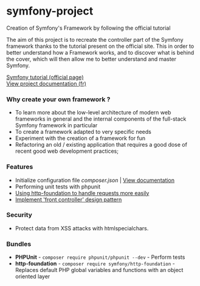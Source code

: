 # symfony-project
Creation of Symfony's Framework by following the official tutorial

The aim of this project is to recreate the controller part of the Symfony framework thanks to the tutorial present on the official site.
This in order to better understand how a Framework works, and to discover what is behind the cover, which will then allow me to better understand and master Symfony.

[Symfony tutorial (official page)](https://symfony.com/doc/current/create_framework/index.html)  
[View project documentation (fr)](https://github.com/jerkodeur/symfony-project/wiki)

### Why create your own framework ?
- To learn more about the low-level architecture of modern web frameworks in general and the internal components of the full-stack Symfony framework in particular
- To create a framework adapted to very specific needs
- Experiment with the creation of a framework for fun
- Refactoring an old / existing application that requires a good dose of recent good web development practices;

### Features
- Initialize configuration file _composer.json_ | [View documentation](https://getcomposer.org/doc/03-cli.md#init)  
- Performing unit tests with phpunit
- [Using http-foundation to handle requests more easily](https://github.com/jerkodeur/symfony-project/wiki/Protocole-HTTP#utilisation-du-composant-symfony-httpfoundation)
- [Implement 'front controller' design pattern](https://github.com/jerkodeur/symfony-project/wiki/Front-Controller)

### Security
- Protect data from XSS attacks with htmlspecialchars.

### Bundles
- __PHPUnit__ -  `composer require phpunit/phpunit --dev` - Perform tests
- __http-foundation__ -  `composer require symfony/http-foundation` - Replaces default PHP global variables and functions with an object oriented layer

